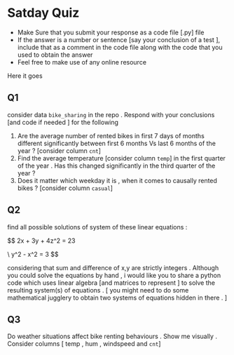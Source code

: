 # Satday Quiz 

* Make Sure that you submit your response as a code file [.py] file 
* If the answer is a number or sentence [say your conclusion of a test ], include that as a comment in the code file along with the code that you used to obtain the answer 
* Feel free to make use of any online resource 

Here it goes 

## Q1

consider data `bike_sharing` in the repo . Respond with your conclusions [and code if needed ] for the following 

1. Are the average number of rented bikes in first 7 days of months different significantly between first 6 months Vs last 6 months of the year ? [consider column `cnt`]
2. Find the average temperature [consider column `temp`] in the first quarter of the year . Has this changed significantly in the third quarter of the year ? 
3. Does it matter which weekday it is , when it comes to causally rented bikes ? [consider column `casual`]

## Q2

find all possible solutions of  system of these linear equations : 

$$
2x + 3y + 4z^2 = 23

\\ y^2 - x^2 = 3
$$

considering that sum and difference of x,y are strictly integers . Although you could solve the equations by hand , i would like you to share a python code which uses linear algebra [and matrices to represent ] to solve the resulting system(s) of equations . [ you might need to do some mathematical jugglery to obtain two systems of equations hidden in there . ]

## Q3

Do weather situations affect bike renting behaviours . Show me visually . Consider columns [ temp , hum , windspeed and `cnt`]



  
